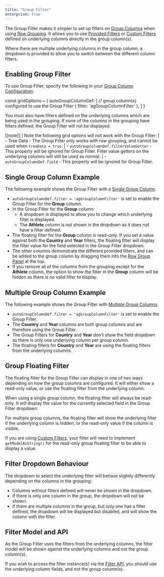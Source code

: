 ```yaml
---
title: "Group Filter"
enterprise: true
---
```


The Group Filter makes it simpler to set up filters on [Group Columns](/grouping-display-types/) when using [Row Grouping](/grouping/). It allows you to use [Provided Filters](/filter-provided/) or [Custom Filters](/component-filter/) defined on underlying columns directly in the group column(s).

<image-caption src="filter-group/resources/group-filter.png" alt="Group Filter" width="28rem" centered="true"></image-caption>

Where there are multiple underlying columns in the group column, a dropdown is provided to allow you to switch between the different column filters.

## Enabling Group Filter

To use Group Filter, specify the following in your [Group Column Configuration](/grouping-single-group-column/#group-column-configuration):

<snippet>
const gridOptions = {
    autoGroupColumnDef: [
        // group column(s) configured to use the Group Filter
        { filter: 'agGroupColumnFilter' },
    ]
}
</snippet>

You must also have filters defined on the underlying columns which are being used in the grouping. If none of the columns in the grouping have filters defined, the Group Filter will not be displayed.

[[note]]
| Note the following grid options will not work with the Group Filter:
| - Tree Data - The Group Filter only works with row grouping, and cannot be used when `treeData = true`.
| - `autoGroupColumnDef.filterValueGetter` - This property will be ignored for Group Filter. Filter value getters on the underlying columns will still be used as normal.
| - `autoGroupColumnDef.field` - This property will be ignored for Group Filter.

## Single Group Column Example

The following example shows the Group Filter with a [Single Group Column](/grouping-single-group-column/).

- `autoGroupColumnDef.filter = 'agGroupColumnFilter'` is set to enable the Group Filter for the **Group** column.
- In the Group Filter for the **Group** column:
    - A dropdown is displayed to allow you to change which underlying filter is displayed.
    - The **Athlete** column is not shown in the dropdown as it does not have a filter defined.
- The floating filter for the **Group** column is read-only. If you set a value against both the **Country** and **Year** filters, the floating filter will display the filter value for the field selected in the Group Filter dropdown.
- The other columns demonstrate the different provided filters, and can be added to the group column by dragging them into the [Row Group Panel](/grouping-group-panel/) at the top.
- If you remove all of the columns from the grouping except for the **Athlete** column, the option to show the filter in the **Group** column will be hidden as there is no valid filter to display.

<grid-example title='Group Filter with Single Group Column' name='group-filter-single' type='generated' options='{ "enterprise": true, "exampleHeight": 565, "modules": ["clientside", "rowgrouping", "menu", "filterpanel"] }'></grid-example>

## Multiple Group Column Example

The following example shows the Group Filter with [Multiple Group Columns](/grouping-multiple-group-columns/).

- `autoGroupColumnDef.filter = 'agGroupColumnFilter'` is set to enable the Group Filter.
- The **Country** and **Year** columns are both group columns and are therefore using the Group Filter.
- The Group Filters for **Country** and **Year** don't show the field dropdown as there is only one underlying column per group column.
- The floating filters for **Country** and **Year** are using the floating filters from the underlying columns.

<grid-example title='Group Filter with Multiple Group Columns' name='group-filter-multiple' type='generated' options='{ "enterprise": true, "exampleHeight": 565, "modules": ["clientside", "rowgrouping", "menu"] }'></grid-example>

## Group Floating Filter

The floating filter for the Group Filter can display in one of two ways depending on how the group columns are configured. It will either show a read-only value, or use the floating filter from the underlying column.

When using a single group column, the floating filter will always be read-only. It will display the value for the currently selected field in the Group Filter dropdown.

For multiple group columns, the floating filter will show the underlying filter if the underlying column is hidden, or the read-only value if the column is visible.

If you are using [Custom Filters](/component-filter/), your filter will need to implement `getModelAsString()` for the read-only group floating filter to be able to display a value.

## Filter Dropdown Behaviour

The dropdown to select the underlying filter will behave slightly differently depending on the columns in the grouping:
- Columns without filters defined will never be shown in the dropdown.
- If there is only one column in the group, the dropdown will not be shown.
- If there are multiple columns in the group, but only one has a filter defined, the dropdown will be displayed but disabled, and will show the column with the filter.

## Filter Model and API

As the Group Filter uses the filters from the underlying columns, the filter model will be shown against the underlying columns and not the group column(s).

If you wish to access the filter instance(s) via the [Filter API](/filter-api/#accessing-individual-filter-component-instances), you should use the underlying column fields, and not the group column(s).
